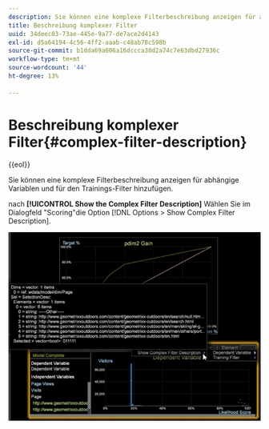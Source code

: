 ```yaml
---
description: Sie können eine komplexe Filterbeschreibung anzeigen für abhängige Variablen und für den Trainings-Filter hinzufügen.
title: Beschreibung komplexer Filter
uuid: 34deec03-73ae-445e-9a77-de7ace2d4143
exl-id: d5a64194-4c56-4ff2-aaab-c48ab78c598b
source-git-commit: b1dda69a606a16dccca30d2a74c7e63dbd27936c
workflow-type: tm+mt
source-wordcount: '44'
ht-degree: 13%

---
```


# Beschreibung komplexer Filter{#complex-filter-description}

{{eol}}

Sie können eine komplexe Filterbeschreibung anzeigen für abhängige Variablen und für den Trainings-Filter hinzufügen.

nach **[!UICONTROL Show the Complex Filter Description]** Wählen Sie im Dialogfeld &quot;Scoring&quot;die Option [!DNL Options > Show Complex Filter Description].

![](assets/propensity_Show_complex.png)

